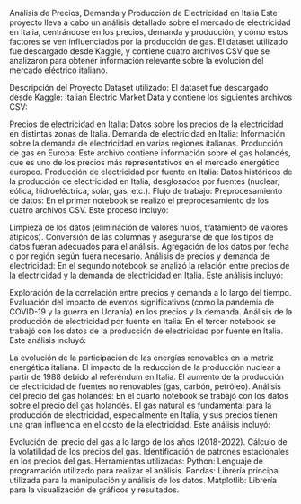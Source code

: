 Análisis de Precios, Demanda y Producción de Electricidad en Italia
Este proyecto lleva a cabo un análisis detallado sobre el mercado de electricidad en Italia, centrándose en los precios, demanda y producción, y cómo estos factores se ven influenciados por la producción de gas. El dataset utilizado fue descargado desde Kaggle, y contiene cuatro archivos CSV que se analizaron para obtener información relevante sobre la evolución del mercado eléctrico italiano.

Descripción del Proyecto
Dataset utilizado:
El dataset fue descargado desde Kaggle: Italian Electric Market Data y contiene los siguientes archivos CSV:

Precios de electricidad en Italia: Datos sobre los precios de la electricidad en distintas zonas de Italia.
Demanda de electricidad en Italia: Información sobre la demanda de electricidad en varias regiones italianas.
Producción de gas en Europa: Este archivo contiene información sobre el gas holandés, que es uno de los precios más representativos en el mercado energético europeo.
Producción de electricidad por fuente en Italia: Datos históricos de la producción de electricidad en Italia, desglosados por fuentes (nuclear, eólica, hidroeléctrica, solar, gas, etc.).
Flujo de trabajo:
Preprocesamiento de datos: En el primer notebook se realizó el preprocesamiento de los cuatro archivos CSV. Este proceso incluyó:

Limpieza de los datos (eliminación de valores nulos, tratamiento de valores atípicos).
Conversión de las columnas y asegurarse de que los tipos de datos fueran adecuados para el análisis.
Agregación de los datos por fecha o por región según fuera necesario.
Análisis de precios y demanda de electricidad: En el segundo notebook se analizó la relación entre precios de la electricidad y la demanda de electricidad en Italia. Este análisis incluyó:

Exploración de la correlación entre precios y demanda a lo largo del tiempo.
Evaluación del impacto de eventos significativos (como la pandemia de COVID-19 y la guerra en Ucrania) en los precios y la demanda.
Análisis de la producción de electricidad por fuente en Italia: En el tercer notebook se trabajó con los datos de la producción de electricidad por fuente en Italia. Este análisis incluyó:

La evolución de la participación de las energías renovables en la matriz energética italiana.
El impacto de la reducción de la producción nuclear a partir de 1988 debido al referéndum en Italia.
El aumento de la producción de electricidad de fuentes no renovables (gas, carbón, petróleo).
Análisis del precio del gas holandés: En el cuarto notebook se trabajó con los datos sobre el precio del gas holandés. El gas natural es fundamental para la producción de electricidad, especialmente en Italia, y sus precios tienen una gran influencia en el costo de la electricidad. Este análisis incluyó:

Evolución del precio del gas a lo largo de los años (2018-2022).
Cálculo de la volatilidad de los precios del gas.
Identificación de patrones estacionales en los precios del gas.
Herramientas utilizadas:
Python: Lenguaje de programación utilizado para realizar el análisis.
Pandas: Librería principal utilizada para la manipulación y análisis de los datos.
Matplotlib: Librería para la visualización de gráficos y resultados.
